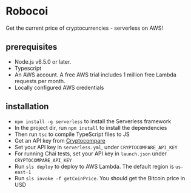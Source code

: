 # Robocoi
Get the current price of cryptocurrencies - serverless on AWS!

## prerequisites
- Node.js v6.5.0 or later.
- Typescript
- An AWS account. A free AWS trial includes 1 million free Lambda requests per month.
- Locally configured AWS credentials

## installation
- `npm install -g serverless` to install the Serverless framework
- In the project dir, run `npm install` to install the dependencies
- Then run `tsc` to compile TypeScript files to JS
- Get an API key from [Cryptocompare](https://cryptocompare.com/cryptopian/api-keys)
- Set your API key in `serverless.yml`, under `CRYPTOCOMPARE_API_KEY`
- For running Chai tests, set your API key in `launch.json` under `CRYPTOCOMPARE_API_KEY`
- Run `sls deploy` to deploy to AWS Lambda. The default region is `us-east-1`
- Run `sls invoke -f getCoinPrice`. You should get the Bitcoin price in USD